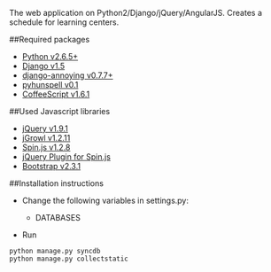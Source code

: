 The web application on Python2/Django/jQuery/AngularJS.
Creates a schedule for learning centers.

##Required packages

* [Python v2.6.5+](http://www.python.org)
* [Django v1.5](http://djangoproject.com)
* [django-annoying v0.7.7+](https://github.com/skorokithakis/django-annoying)
* [pyhunspell v0.1](https://code.google.com/p/pyhunspell/)
* [CoffeeScript v1.6.1](http://coffeescript.org)

##Used Javascript libraries
* [jQuery v1.9.1](http://jquery.com/)
* [jGrowl v1.2.11](https://github.com/stanlemon/jGrowl)
* [Spin.js v1.2.8](http://fgnass.github.com/spin.js/)
* [jQuery Plugin for Spin.js](https://gist.github.com/its-florida/1290439/)
* [Bootstrap v2.3.1](http://twitter.github.com/bootstrap/)

##Installation instructions

* Change the following variables in settings.py:
    * DATABASES

* Run
```
python manage.py syncdb
python manage.py collectstatic
```
